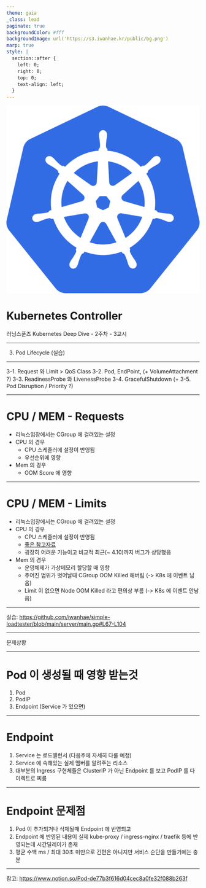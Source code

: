 ```yaml
---
theme: gaia
_class: lead
paginate: true
backgroundColor: #fff
backgroundImage: url('https://s3.iwanhae.kr/public/bg.png')
marp: true
style: |
  section::after {
    left: 0;
    right: 0;
    top: 0;
    text-align: left;
  }
---
```


![bg left:40% 80%](https://raw.githubusercontent.com/kubernetes/kubernetes/master/logo/logo.svg)

# **Kubernetes Controller**

러닝스푼즈
Kubernetes Deep Dive - 2주차 - 3교시

---

3. Pod Lifecycle (실습)

---

3-1. Request 와 Limit > QoS Class
3-2. Pod, EndPoint, (+ VolumeAttachment ?)
3-3. ReadinessProbe 와 LivenessProbe
3-4. GracefulShutdown
(+ 3-5. Pod Disruption / Priority ?)

---

# CPU / MEM - Requests

- 리눅스입장에서는 CGroup 에 걸려있는 설정
- CPU 의 경우
  - CPU 스케줄러에 설정이 반영됨
  - 우선순위에 영향
- Mem 의 경우
  - OOM Score 에 영향

---

# CPU / MEM - Limits

- 리눅스입장에서는 CGroup 에 걸려있는 설정
- CPU 의 경우
  - CPU 스케줄러에 설정이 반영됨
  - [좋은 참고자료](https://www.uber.com/en-KR/blog/avoiding-cpu-throttling-in-a-containerized-environment/)
  - 굉장히 어려운 기능이고 비교적 최근(~ 4.10)까지 버그가 상당했음
- Mem 의 경우
  - 운영체제가 가상메모리 할당할 때 영향
  - 주어진 범위가 벗어날때 CGroup OOM Killed 해버림 (-> K8s 에 이벤트 남음)
  - Limit 이 없으면 Node OOM Killed 라고 편의상 부름 (-> K8s 에 이벤트 안남음)

---

실습: https://github.com/iwanhae/simple-loadtester/blob/main/server/main.go#L67-L104

---

문제상황

---

# Pod 이 생성될 때 영향 받는것

1. Pod
2. PodIP
3. Endpoint (Service 가 있으면)

---

# Endpoint

1. Service 는 로드밸런서 (다음주에 자세히 다룰 예정)
2. Service 에 속해있는 실제 멤버를 알려주는 리소스
3. 대부분의 Ingress 구현체들은 ClusterIP 가 아닌 Endpoint 를 보고 PodIP 를 다이렉트로 찌름

---

# Endpoint 문제점

1. Pod 이 추가되거나 삭제될때 Endpoint 에 반영되고
2. Endpoint 에 반영된 내용이 실제 kube-proxy / ingress-nginx / traefik 등에 반영되는데 시간딜레이가 존재
3. 평균 수백 ms / 최대 30초 미만으로 긴편은 아니지만 서비스 순단을 만들기에는 충분

---

참고: https://www.notion.so/Pod-de77b3f616d04cec8a0fe32f088b263f
